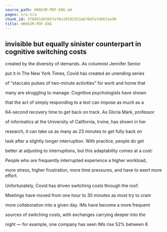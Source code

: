```yaml
---
source_path: H06K3M-PDF-ENG.md
pages: n/a-n/a
chunk_id: 3f8891d6565fef8a105922b3a676dfafdbb7ae99
title: H06K3M-PDF-ENG
---
```

## invisible but equally sinister counterpart in cognitive switching costs

created by the diversity of demands. As columnist Jennifer Senior

put it in The New York Times, Covid has created an unending series

of “staccato pulses of two-minute activities” for work and home that

many are struggling to manage. Cognitive psychologists have shown

that the act of simply responding to a text can impose as much as a

64-second recovery time to get back on track. As Gloria Mark, professor

of informatics at the University of California, Irvine, has shown in her

research, it can take us as many as 23 minutes to get fully back on

task after a slightly longer interruption. With practice, people do get

better at adjusting to interruptions, but this adaptability comes at a cost:

People who are frequently interrupted experience a higher workload,

more stress, higher frustration, more time pressures, and have to exert more eﬀort.

Unfortunately, Covid has driven switching costs through the roof.

Meetings have moved from one hour to 30 minutes as most try to cram

more collaboration into a given day. IMs have become a more frequent

sources of switching costs, with exchanges carrying deeper into the

night — for example, one company has seen IMs rise 52% between 6
